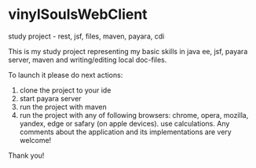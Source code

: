 # vinylSoulsWebClient
study project - rest, jsf, files, maven, payara, cdi


This is my study project representing my basic skills in java ee, jsf, payara server, maven and writing/editing local doc-files.

To launch it please do next actions:

1. clone the project to your ide
2. start payara server
3. run the project with maven
4. run the project with any of following browsers: chrome, opera, mozilla, yandex, edge or safary (on apple devices).
use calculations.
Any comments about the application and its implementations are very welcome!

Thank you!
